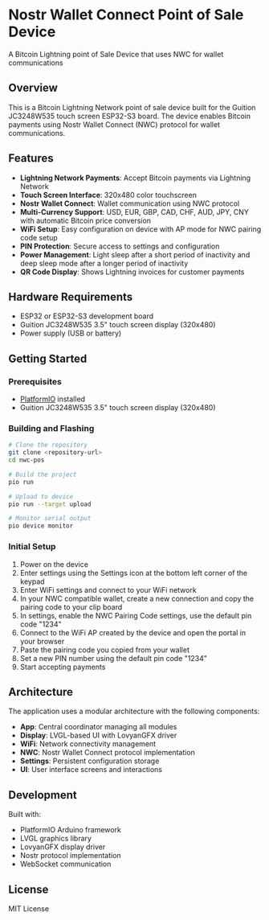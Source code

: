 # Nostr Wallet Connect Point of Sale Device

A Bitcoin Lightning point of Sale Device that uses NWC for wallet communications

## Overview

This is a Bitcoin Lightning Network point of sale device built for the Guition JC3248W535 touch screen ESP32-S3 board. The device enables Bitcoin payments using Nostr Wallet Connect (NWC) protocol for wallet communications.

## Features

- **Lightning Network Payments**: Accept Bitcoin payments via Lightning Network
- **Touch Screen Interface**: 320x480 color touchscreen
- **Nostr Wallet Connect**: Wallet communication using NWC protocol
- **Multi-Currency Support**: USD, EUR, GBP, CAD, CHF, AUD, JPY, CNY with automatic Bitcoin price conversion
- **WiFi Setup**: Easy configuration on device with AP mode for NWC pairing code setup
- **PIN Protection**: Secure access to settings and configuration
- **Power Management**: Light sleep after a short period of inactivity and deep sleep mode after a longer period of inactivity  
- **QR Code Display**: Shows Lightning invoices for customer payments

## Hardware Requirements

- ESP32 or ESP32-S3 development board
- Guition JC3248W535 3.5" touch screen display (320x480)
- Power supply (USB or battery)

## Getting Started

### Prerequisites

- [PlatformIO](https://platformio.org/) installed
- Guition JC3248W535 3.5" touch screen display (320x480)

### Building and Flashing

```bash
# Clone the repository
git clone <repository-url>
cd nwc-pos

# Build the project
pio run

# Upload to device
pio run --target upload

# Monitor serial output
pio device monitor
```

### Initial Setup

1. Power on the device
2. Enter settings using the Settings icon at the bottom left corner of the keypad
3. Enter WiFi settings and connect to your WiFi network
4. In your NWC compatible wallet, create a new connection and copy the pairing code to your clip board
1. In settings, enable the NWC Pairing Code settings, use the default pin code "1234"
3. Connect to the WiFi AP created by the device and open the portal in your browser
4. Paste the pairing code you copied from your wallet
5. Set a new PIN number using the default pin code "1234"
6. Start accepting payments

## Architecture

The application uses a modular architecture with the following components:

- **App**: Central coordinator managing all modules
- **Display**: LVGL-based UI with LovyanGFX driver
- **WiFi**: Network connectivity management
- **NWC**: Nostr Wallet Connect protocol implementation
- **Settings**: Persistent configuration storage
- **UI**: User interface screens and interactions

## Development

Built with:
- PlatformIO Arduino framework
- LVGL graphics library
- LovyanGFX display driver
- Nostr protocol implementation
- WebSocket communication

## License

MIT License